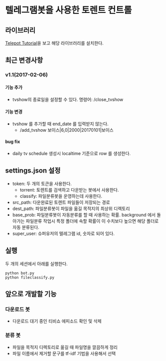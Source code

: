 # 텔레그램봇을 사용한 토렌트 컨트롤 
## 라이브러리 
[Telepot Tutorial](http://telepot.readthedocs.io/en/latest/)을 보고 해당 라이브러리를 설치한다. 

## 최근 변경사항 
### v1.1(2017-02-06)
#### 기능 추가 
* tvshow의 종료일을 설정할 수 있다. 명령어: /close_tvshow

#### 기능 변경 
* tvshow 를 추가할 때 end_date 를 입력받지 않는다. 
  * /add_tvshow 보이스|6,0|2000|20170101|보이스

#### bug fix 
* daily tv schedule 생성시 localtime 기준으로 row 를 생성한다. 

## settings.json 설정 
* token: 두 개의 토큰을 사용한다.  
  *  torrent: 토렌트를 검색하고 다운받는 봇에서 사용한다. 
  *  classify: 파일분류봇을 운영하는데 사용한다.
* src_path: 다운완료된 토렌트 파일들이 저장되는 경로 
* dest_path: 파일분류봇이 파일을 옮길 목적지의 최상위 디렉토리 
* base_prob: 파일분류봇이 자동분류를 할 때 사용하는 확률. background 에서 돌아가는 파일분류 작업시 특정 폴더에 속할 확률이 이 수치보다 높으면 해당 폴더로 자동 분류된다. 
* super_user: 슈퍼유저의 텔레그램 id, 숫자로 되어 있다. 

## 실행 
두 개의 세션에서 아래를 실행한다. 
```
python bot.py 
python fileclassify.py
```

## 앞으로 개발할 기능 
### 다운로드 봇 
* 다운로드 대기 중인 티비쇼 에피소드 확인 및 삭제

### 분류 봇 
* 파일을 목적지 디렉토리로 옮길 때 파일명을 깔끔하게 정리
* 파일 이름에서 제거할 문구를 tf-idf 기법을 사용해서 선택 

